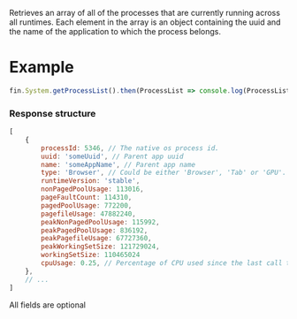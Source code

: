 Retrieves an array of all of the processes that are currently
running across all runtimes. Each element in the array is an object containing the uuid
and the name of the application to which the process belongs.
# Example
```js
fin.System.getProcessList().then(ProcessList => console.log(ProcessList)).catch(err => console.log(err));
```

### Response structure
```js
[
    {
        processId: 5346, // The native os process id.
        uuid: 'someUuid', // Parent app uuid
        name: 'someAppName', // Parent app name
        type: 'Browser', // Could be either 'Browser', 'Tab' or 'GPU'. Note that chrome developer tools fires up an additional tab process.
        runtimeVersion: 'stable',
        nonPagedPoolUsage: 113016,
        pageFaultCount: 114310, 
        pagedPoolUsage: 772200,
        pagefileUsage: 47882240,
        peakNonPagedPoolUsage: 115992,
        peakPagedPoolUsage: 836192,
        peakPagefileUsage: 67727360,
        peakWorkingSetSize: 121729024,
        workingSetSize: 110465024
        cpuUsage: 0.25, // Percentage of CPU used since the last call to getProcessList. First call returns 0.
    },
    // ...
]
```
All fields are optional
